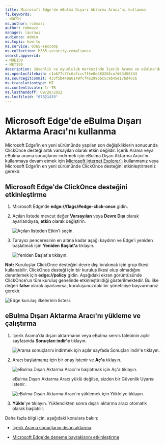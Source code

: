 ```yaml
---
title: Microsoft Edge'de eBulma Dışarı Aktarma Aracı'nı kullanma
f1.keywords:
- NOCSH
ms.author: robmazz
author: robmazz
manager: laurawi
audience: Admin
ms.topic: how-to
ms.service: O365-seccomp
ms.collection: M365-security-compliance
search.appverid:
- MOE150
- MET150
description: Güvenlik ve uyumluluk merkezinde İçerik Arama ve eBulma'dan arama sonuçlarını indirmek için Microsoft Edge'in en yeni sürümünü kullanmak için ClickOnce desteğini etkinleştirmeniz gerekir.
ms.openlocfilehash: c1a677c7fc6a7ccc7f6e0e583260cafd63458343
ms.sourcegitcommit: 433f5b448a0149fcf462996bc5c9b45d17bd46c6
ms.translationtype: MT
ms.contentlocale: tr-TR
ms.lasthandoff: 09/20/2022
ms.locfileid: "67821439"
---
```

# <a name="use-the-ediscovery-export-tool-in-microsoft-edge"></a>Microsoft Edge'de eBulma Dışarı Aktarma Aracı'nı kullanma

Microsoft Edge'in en yeni sürümünde yapılan son değişikliklerin sonucunda ClickOnce desteği artık varsayılan olarak etkin değildir. İçerik Arama veya eBulma arama sonuçlarını indirmek için eBulma Dışarı Aktarma Aracı'nı kullanmaya devam etmek için [Microsoft Internet Explorer'ı](https://support.microsoft.com/help/17621/internet-explorer-downloads) kullanmanız veya Microsoft Edge'in en yeni sürümünde ClickOnce desteğini etkinleştirmeniz gerekir.

## <a name="enable-clickonce-support-in-microsoft-edge"></a>Microsoft Edge'de ClickOnce desteğini etkinleştirme

1. Microsoft Edge'de **edge://flags/#edge-click-once** gidin.

2. Açılan listede mevcut değer **Varsayılan** veya **Devre Dışı** olarak ayarlandıysa, **etkin** olarak değiştirin.

   ![Açılan listeden Etkin'i seçin.](../media/ClickOnceimage1.png)

3. Tarayıcı penceresinin en altına kadar aşağı kaydırın ve Edge'i yeniden başlatmak için **Yeniden Başlat'a** tıklayın.

   ![Yeniden Başlat'a tıklayın.](../media/ClickOnceimage2.png)

**Not:** Kuruluşlar ClickOnce desteğini devre dışı bırakmak için grup ilkesi kullanabilir. ClickOnce desteği için bir kuruluş ilkesi olup olmadığını denetlemek için **edge://policy** gidin. Aşağıdaki ekran görüntüsünde ClickOnce'un tüm kuruluş genelinde etkinleştirildiği gösterilmektedir. Bu ilke değeri **false** olarak ayarlanırsa, kuruluşunuzdaki bir yöneticiye başvurmanız gerekir.

![Edge kuruluş ilkelerinin listesi.](../media/ClickOnceimage3.png)

## <a name="install-and-run-the-ediscovery-export-tool"></a>eBulma Dışarı Aktarma Aracı'nı yükleme ve çalıştırma

1. İçerik Arama'da dışarı aktarmanın veya eBulma servis talebinin açılır sayfasında **Sonuçları indir'e** tıklayın.

   ![Arama sonuçlarını indirmek için açılır sayfada Sonuçları indir'e tıklayın.](../media/ClickOnceExport1.png)

2. Aracı başlatmanız için bir onay istenir ve **Aç'a** tıklayın.

   ![eBulma Dışarı Aktarma Aracı'nı başlatmak için Aç'a tıklayın.](../media/ClickOnceimage4.png)

   eBulma Dışarı Aktarma Aracı yüklü değilse, sizden bir Güvenlik Uyarısı istenir. 

   ![eBulma Dışarı Aktarma Aracı'nı yüklemek için Yükle'ye tıklayın.](../media/ClickOnceimage5.png)

3. **Yükle**'ye tıklayın. Yüklendikten sonra dışarı aktarma aracı otomatik olarak başlatılır.

Daha fazla bilgi için, aşağıdaki konulara bakın:

- [İçerik Arama sonuçlarını dışarı aktarma](export-search-results.md)

- [Microsoft Edge'de deneme bayraklarını etkinleştirme](https://microsoftedgesupport.microsoft.com/hc/articles/360034075294-How-to-enable-experiment-flags-in-Microsoft-Edge-Insider-channels)
